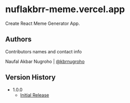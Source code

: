 # nuflakbrr-meme.vercel.app

Create React Meme Generator App.

## Authors

Contributors names and contact info

Naufal Akbar Nugroho | [@kbrnugroho](https://instagram.com/kbrnugroho)

## Version History

- 1.0.0
  - [Initial Release](CHANGELOG.md)
